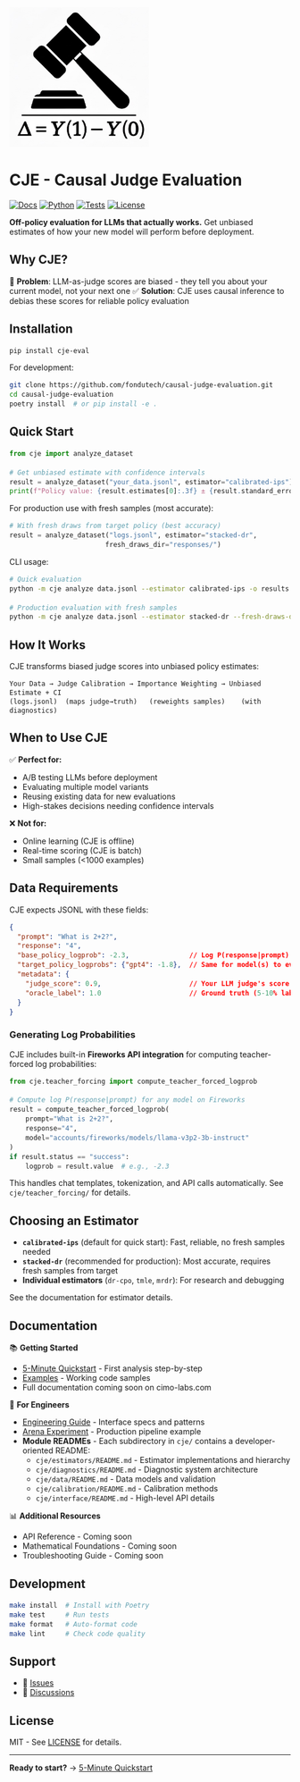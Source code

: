 <div align="left">
  <img src="CJE_logo.jpg" alt="CJE Logo" width="250">
</div>

# CJE - Causal Judge Evaluation

[![Docs](https://img.shields.io/badge/docs-cimo--labs.com-blue)](https://cimo-labs.com/cje)
[![Python](https://img.shields.io/badge/python-3.9%E2%80%933.12-blue)](https://www.python.org/downloads/)
[![Tests](https://img.shields.io/badge/tests-passing-green)](https://github.com/cimo-labs/cje/actions)
[![License](https://img.shields.io/badge/license-MIT-green)](LICENSE)

**Off-policy evaluation for LLMs that actually works.** Get unbiased estimates of how your new model will perform before deployment.

## Why CJE?

🎯 **Problem**: LLM-as-judge scores are biased - they tell you about your current model, not your next one
✅ **Solution**: CJE uses causal inference to debias these scores for reliable policy evaluation

## Installation

```bash
pip install cje-eval
```

For development:
```bash
git clone https://github.com/fondutech/causal-judge-evaluation.git
cd causal-judge-evaluation
poetry install  # or pip install -e .
```

## Quick Start

```python
from cje import analyze_dataset

# Get unbiased estimate with confidence intervals
result = analyze_dataset("your_data.jsonl", estimator="calibrated-ips")
print(f"Policy value: {result.estimates[0]:.3f} ± {result.standard_errors[0]:.3f}")
```

For production use with fresh samples (most accurate):
```python
# With fresh draws from target policy (best accuracy)
result = analyze_dataset("logs.jsonl", estimator="stacked-dr",
                        fresh_draws_dir="responses/")
```

CLI usage:
```bash
# Quick evaluation
python -m cje analyze data.jsonl --estimator calibrated-ips -o results.json

# Production evaluation with fresh samples
python -m cje analyze data.jsonl --estimator stacked-dr --fresh-draws-dir responses/
```

## How It Works

CJE transforms biased judge scores into unbiased policy estimates:

```
Your Data → Judge Calibration → Importance Weighting → Unbiased Estimate + CI
(logs.jsonl)  (maps judge→truth)   (reweights samples)    (with diagnostics)
```

## When to Use CJE

✅ **Perfect for:**
- A/B testing LLMs before deployment
- Evaluating multiple model variants
- Reusing existing data for new evaluations
- High-stakes decisions needing confidence intervals

❌ **Not for:**
- Online learning (CJE is offline)
- Real-time scoring (CJE is batch)
- Small samples (<1000 examples)

## Data Requirements

CJE expects JSONL with these fields:

```json
{
  "prompt": "What is 2+2?",
  "response": "4",
  "base_policy_logprob": -2.3,               // Log P(response|prompt) for current model
  "target_policy_logprobs": {"gpt4": -1.8},  // Same for model(s) to evaluate
  "metadata": {
    "judge_score": 0.9,                      // Your LLM judge's score
    "oracle_label": 1.0                      // Ground truth (5-10% labeled is enough)
  }
}
```

### Generating Log Probabilities

CJE includes built-in **Fireworks API integration** for computing teacher-forced log probabilities:

```python
from cje.teacher_forcing import compute_teacher_forced_logprob

# Compute log P(response|prompt) for any model on Fireworks
result = compute_teacher_forced_logprob(
    prompt="What is 2+2?",
    response="4",
    model="accounts/fireworks/models/llama-v3p2-3b-instruct"
)
if result.status == "success":
    logprob = result.value  # e.g., -2.3
```

This handles chat templates, tokenization, and API calls automatically. See `cje/teacher_forcing/` for details.

## Choosing an Estimator

- **`calibrated-ips`** (default for quick start): Fast, reliable, no fresh samples needed
- **`stacked-dr`** (recommended for production): Most accurate, requires fresh samples from target
- **Individual estimators** (`dr-cpo`, `tmle`, `mrdr`): For research and debugging

See the documentation for estimator details.

## Documentation

📚 **Getting Started**
- [5-Minute Quickstart](QUICKSTART.md) - First analysis step-by-step
- [Examples](examples/) - Working code samples
- Full documentation coming soon on cimo-labs.com

🔧 **For Engineers**
- [Engineering Guide](README_ENGINEERING.md) - Interface specs and patterns
- [Arena Experiment](cje/experiments/arena_10k_simplified/) - Production pipeline example
- **Module READMEs** - Each subdirectory in `cje/` contains a developer-oriented README:
  - `cje/estimators/README.md` - Estimator implementations and hierarchy
  - `cje/diagnostics/README.md` - Diagnostic system architecture
  - `cje/data/README.md` - Data models and validation
  - `cje/calibration/README.md` - Calibration methods
  - `cje/interface/README.md` - High-level API details

📊 **Additional Resources**
- API Reference - Coming soon
- Mathematical Foundations - Coming soon
- Troubleshooting Guide - Coming soon

## Development

```bash
make install  # Install with Poetry
make test     # Run tests
make format   # Auto-format code
make lint     # Check code quality
```

## Support

- 🐛 [Issues](https://github.com/fondutech/causal-judge-evaluation/issues)
- 💬 [Discussions](https://github.com/fondutech/causal-judge-evaluation/discussions)

## License

MIT - See [LICENSE](LICENSE) for details.

---
**Ready to start?** → [5-Minute Quickstart](QUICKSTART.md)
